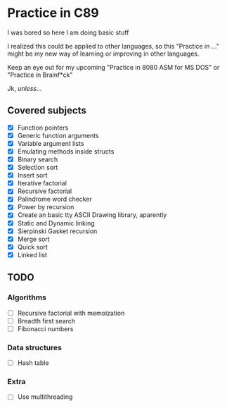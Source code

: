 # Practice in C89
I was bored so here I am doing basic stuff

I realized this could be applied to other languages, so this 
"Practice in ..." might be my new way of learning or improving 
in other languages.

Keep an eye out for my upcoming "Practice in 8080 ASM for MS DOS" 
or "Practice in Brainf*ck"

Jk, *unless...*

## Covered subjects
- [x] Function pointers
- [x] Generic function arguments
- [x] Variable argument lists 
- [x] Emulating methods inside structs
- [x] Binary search
- [x] Selection sort
- [x] Insert sort
- [x] Iterative factorial
- [x] Recursive factorial
- [x] Palindrome word checker
- [x] Power by recursion
- [x] Create an basic tty ASCII Drawing library, aparently
- [x] Static and Dynamic linking
- [x] Sierpinski Gasket recursion
- [x] Merge sort
- [x] Quick sort
- [x] Linked list

## TODO
### Algorithms
- [ ] Recursive factorial with memoization
- [ ] Breadth first search
- [ ] Fibonacci numbers
### Data structures
- [ ] Hash table
### Extra
- [ ] Use multithreading
